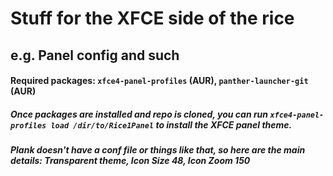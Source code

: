 # Stuff for the XFCE side of the rice
## e.g. Panel config and such


#### Required packages: `xfce4-panel-profiles` (AUR), `panther-launcher-git` (AUR) 
##### Once packages are installed and repo is cloned, you can run `xfce4-panel-profiles load /dir/to/Rice1Panel` to install the XFCE panel theme.

##### Plank doesn't have a conf file or things like that, so here are the main details: Transparent theme, Icon Size 48, Icon Zoom 150

